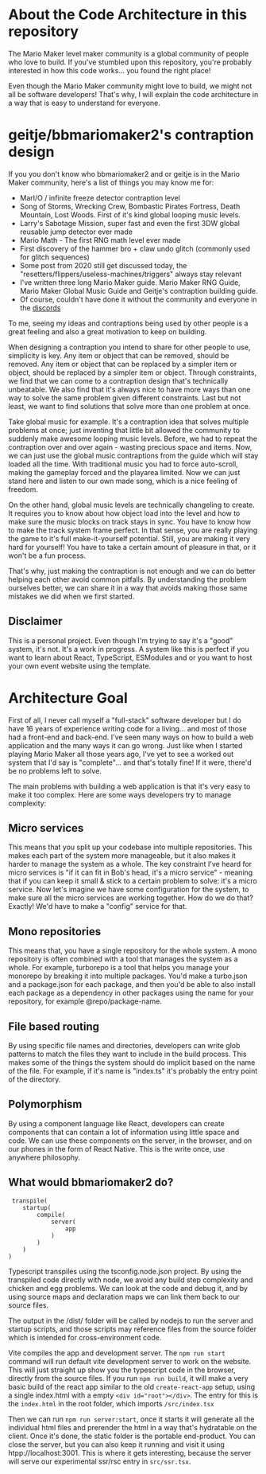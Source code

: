 # About the Code Architecture in this repository

The Mario Maker level maker community is a global community of people who love to build.
If you've stumbled upon this repository, you're probably interested in how this code works... you found the right place!

Even though the Mario Maker community might love to build, we might not all be software developers!
That's why, I will explain the code architecture in a way that is easy to understand for everyone.

# geitje/bbmariomaker2's contraption design

If you you don't know who bbmariomaker2 and or geitje is in the Mario Maker community, here's a list of things you may know me for:

- MarI/O / infinite freeze detector contraption level
- Song of Storms, Wrecking Crew, Bombastic Pirates Fortress, Death Mountain, Lost Woods. First of it's kind global looping music levels.
- Larry's Sabotage Mission, super fast and even the first 3DW global reusable jump detector ever made
- Mario Math - The first RNG math level ever made
- First discovery of the hammer bro + claw undo glitch (commonly used for glitch sequences)
- Some post from 2020 still get discussed today, the "resetters/flippers/useless-machines/triggers" always stay relevant
- I've written three long Mario Maker guide. Mario Maker RNG Guide, Mario Maker Global Music Guide and Geitje's contraption building guide.
- Of course, couldn't have done it without the community and everyone in the [discords](https://discord.gg/R8aYkzzH)

To me, seeing my ideas and contraptions being used by other people is a great feeling and also a great motivation to keep on building.

When designing a contraption you intend to share for other people to use, simplicity is key. Any item or object that can be removed, should be removed. Any item or object that can be replaced by a simpler item or object, should be replaced by a simpler item or object. Through constraints, we find that we can come to a contraption design that's technically unbeatable. We also find that it's always nice to have more ways than one way to solve the same problem given different constraints. Last but not least, we want to find solutions that solve more than one problem at once.

Take global music for example. It's a contraption idea that solves multiple problems at once; just inventing that little bit allowed the community to suddenly make awesome looping music levels.
Before, we had to repeat the contraption over and over again - wasting precious space and items. Now, we can just use the global music contraptions from the guide which will stay loaded all the time.
With traditional music you had to force auto-scroll, making the gameplay forced and the playarea limited. Now we can just stand here and listen to our own made song, which is a nice feeling of freedom.

On the other hand, global music levels are technically changeling to create. It requires you to know about how object load into the level and how to make sure the music blocks on track stays in sync. You have to know how to make the track system frame perfect. In that sense, you are really playing the game to it's full make-it-yourself potential. Still, you are making it very hard for yourself! You have to take a certain amount of pleasure in that, or it won't be a fun process.

That's why, just making the contraption is not enough and we can do better helping each other avoid common pitfalls. By understanding the problem ourselves better, we can share it in a way that avoids making those same mistakes we did when we first started.

## Disclaimer

This is a personal project. Even though I'm trying to say it's a "good" system, it's not. It's a work in progress.
A system like this is perfect if you want to learn about React, TypeScript, ESModules and or you want to host your own event website using the template.

# Architecture Goal

First of all, I never call myself a "full-stack" software developer but I do have 16 years of experience writing code for a living... and most of those had a front-end and back-end.
I've seen many ways on how to build a web application and the many ways it can go wrong. Just like when I started playing Mario Maker all those years ago, I've yet to see a worked out system that I'd say is "complete"... and that's totally fine! If it were, there'd be no problems left to solve.

The main problems with building a web application is that it's very easy to make it too complex. Here are some ways developers try to manage complexity:

## Micro services

This means that you split up your codebase into multiple repositories. This makes each part of the system more manageable, but it also makes it harder to manage the system as a whole.
The key constraint I've heard for micro services is "if it can fit in Bob's head, it's a micro service" - meaning that if you can keep it small & stick to a certain problem to solve: it's a micro service.
Now let's imagine we have some configuration for the system, to make sure all the micro services are working together. How do we do that? Exactly! We'd have to make a "config" service for that.

## Mono repositories

This means that, you have a single repository for the whole system. A mono repository is often combined with a tool that manages the system as a whole. For example, turborepo is a tool that helps you manage your monorepo by breaking it into multiple packages. You'd make a turbo.json and a package.json for each package, and then you'd be able to also install each package as a dependency in other packages using the name for your repository, for example @repo/package-name.

## File based routing

By using specific file names and directories, developers can write glob patterns to match the files they want to include in the build process. This makes some of the things the system should do implicit based on the name of the file. For example, if it's name is "index.ts" it's probably the entry point of the directory.

## Polymorphism

By using a component language like React, developers can create components that can contain a lot of information using little space and code. We can use these components on the server, in the browser, and on our phones in the form of React Native. This is the write once, use anywhere philosophy.

## What would bbmariomaker2 do?

```
 transpile(
    startup(
        compile(
            server(
                app
            )
        )
    )
)
 ```

Typescript transpiles using the tsconfig.node.json project. By using the transpiled code directly with node, we avoid any build step complexity and chicken and egg problems. We can look at the code and debug it, and by using source maps and declaration maps we can link them back to our source files.

The output in the /dist/ folder will be called by nodejs to run the server and startup scripts, and those scripts may reference files from the source folder which is intended for cross-environment code.

Vite compiles the app and development server. The `npm run start` command will run default vite development server to work on the website. This will just straight up show you the typescript code in the browser, directly from the source files. If you run `npm run build`, it will make a very basic build of the react app similar to the old `create-react-app` setup, using a single index.html with a empty `<div id="root"></div>`. The entry for this is the `index.html` in the root folder, which imports `/src/index.tsx`

Then we can run `npm run server:start`, once it starts it will generate all the individual html files and prerender the html in a way that's hydratable on the client. Once it's done, the static folder is the portable end-product. You can close the server, but you can also keep it running and visit it using htpp://localhost:3001. This is where it gets interesting, because the server will serve our experimental ssr/rsc entry in `src/ssr.tsx`.





